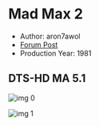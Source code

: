# Mad Max 2

* Author: aron7awol
* [Forum Post](https://www.avsforum.com/threads/bass-eq-for-filtered-movies.2995212/post-58070586)
* Production Year: 1981

## DTS-HD MA 5.1

![img 0](https://i.imgur.com/YfQ4JyK.jpg)

![img 1](https://i.imgur.com/hwLA3oM.jpg)


